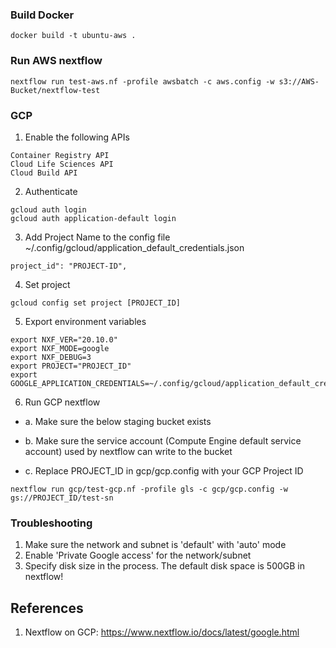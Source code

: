 ### Build Docker
```
docker build -t ubuntu-aws .
```

### Run AWS nextflow
```
nextflow run test-aws.nf -profile awsbatch -c aws.config -w s3://AWS-Bucket/nextflow-test
```


### GCP

1. Enable the following APIs
```
Container Registry API
Cloud Life Sciences API 
Cloud Build API
```

2. Authenticate
```
gcloud auth login
gcloud auth application-default login
```

3. Add Project Name to the config file ~/.config/gcloud/application_default_credentials.json
```
project_id": "PROJECT-ID",
```

4. Set project
```
gcloud config set project [PROJECT_ID]
```

5. Export environment variables
```
export NXF_VER="20.10.0"
export NXF_MODE=google
export NXF_DEBUG=3
export PROJECT="PROJECT_ID"
export GOOGLE_APPLICATION_CREDENTIALS=~/.config/gcloud/application_default_credentials.json
```

6. Run GCP nextflow

* a. Make sure the below staging bucket exists

* b. Make sure the service account (Compute Engine default service account) used by nextflow can write to the bucket

* c. Replace PROJECT_ID in gcp/gcp.config with your GCP Project ID
```
nextflow run gcp/test-gcp.nf -profile gls -c gcp/gcp.config -w gs://PROJECT_ID/test-sn
```

### Troubleshooting

1. Make sure the network and subnet is 'default' with 'auto' mode
2. Enable 'Private Google access' for the network/subnet
3. Specify disk size in the process. The default disk space is 500GB in nextflow!

## References
1. Nextflow on GCP: https://www.nextflow.io/docs/latest/google.html
